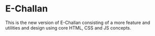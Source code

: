 # E-Challan

This is the new version of E-Challan consisting of a more feature and utilities and design using core HTML, CSS and JS concepts.
